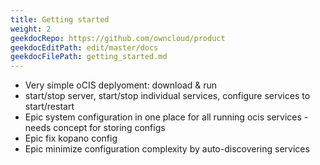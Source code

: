```yaml
---
title: Getting started
weight: 2
geekdocRepo: https://github.com/owncloud/product
geekdocEditPath: edit/master/docs
geekdocFilePath: getting_started.md
---
```


- Very simple oCIS deplyoment: download & run
- start/stop server, start/stop individual services, configure services to start/restart
- Epic system configuration in one place for all running ocis services - needs concept for storing configs
- Epic fix kopano config
- Epic minimize configuration complexity by auto-discovering services
